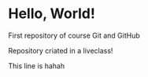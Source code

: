 # Hello, World!
 First repository of course Git and GitHub

Repository criated in a liveclass!

This line is hahah
